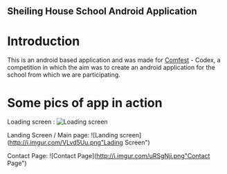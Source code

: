 Sheiling House School Android Application
-----------------------------------------
# **Introduction**
This is an android based application and was made for [Comfest](http://comfest.in/) - Codex, a competition in which the aim was to create an android application for the school from which we are participating.

# **Some pics of app in action**
Loading screen :
![Loading screen](http://i.imgur.com/BhjKjNN.png "Loading Screen")

Landing Screen / Main page:
![Landing screen](http://i.imgur.com/VLvd5Uu.png"Lading Screen")

Contact Page:
![Contact Page](http://i.imgur.com/uRSgNji.png"Contact Page")


